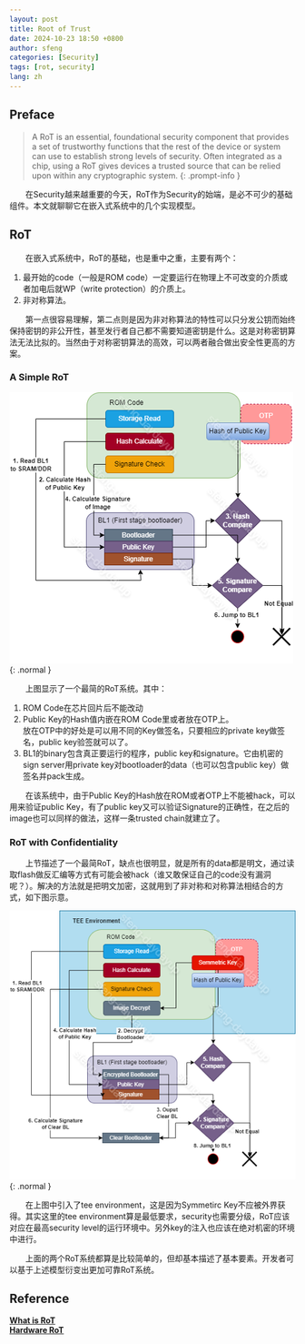 ```yaml
---
layout: post
title: Root of Trust
date: 2024-10-23 18:50 +0800
author: sfeng
categories: [Security]
tags: [rot, security]
lang: zh
---
```


## Preface
> A RoT is an essential, foundational security component that provides a set of trustworthy functions that the rest of the device or system can use to establish strong levels of security. Often integrated as a chip, using a RoT gives devices a trusted source that can be relied upon within any cryptographic system.
{: .prompt-info }  

&emsp;&emsp;在Security越来越重要的今天，RoT作为Security的始端，是必不可少的基础组件。本文就聊聊它在嵌入式系统中的几个实现模型。  

## RoT
&emsp;&emsp;在嵌入式系统中，RoT的基础，也是重中之重，主要有两个：  
1. 最开始的code（一般是ROM code）一定要运行在物理上不可改变的介质或者加电后就WP（write protection）的介质上。  
2. 非对称算法。  

&emsp;&emsp;第一点很容易理解，第二点则是因为非对称算法的特性可以只分发公钥而始终保持密钥的非公开性，甚至发行者自己都不需要知道密钥是什么。这是对称密钥算法无法比拟的。当然由于对称密钥算法的高效，可以两者融合做出安全性更高的方案。  

### A Simple RoT
![rot](/assets/img/rot.png){: .normal }   

&emsp;&emsp;上图显示了一个最简的RoT系统。其中：  
1. ROM Code在芯片回片后不能改动  
2. Public Key的Hash值内嵌在ROM Code里或者放在OTP上。  
   放在OTP中的好处是可以用不同的Key做签名，只要相应的private key做签名，public key验签就可以了。  
3. BL1的binary包含真正要运行的程序，public key和signature。它由机密的sign server用private key对bootloader的data（也可以包含public key）做签名并pack生成。  

&emsp;&emsp;在该系统中，由于Public Key的Hash放在ROM或者OTP上不能被hack，可以用来验证public Key，有了public key又可以验证Signature的正确性，在之后的image也可以同样的做法，这样一条trusted chain就建立了。  

### RoT with Confidentiality
&emsp;&emsp;上节描述了一个最简RoT，缺点也很明显，就是所有的data都是明文，通过读取flash做反汇编等方式有可能会被hack（谁又敢保证自己的code没有漏洞呢？）。解决的方法就是把明文加密，这就用到了非对称和对称算法相结合的方式，如下图示意。  

![rot](/assets/img/rot_confidentiality.png){: .normal }   

&emsp;&emsp;在上图中引入了tee environment，这是因为Symmetirc Key不应被外界获得。其实这里的tee environment算是最低要求，security也需要分级，RoT应该对应在最高security level的运行环境中。另外key的注入也应该在绝对机密的环境中进行。  

&emsp;&emsp;上面的两个RoT系统都算是比较简单的，但却基本描述了基本要素。开发者可以基于上述模型衍变出更加可靠RoT系统。  

## Reference
[**What is RoT**](https://trustedcomputinggroup.org/about/what-is-a-root-of-trust-rot/)  
[**Hardware RoT**](https://www.rambus.com/blogs/hardware-root-of-trust/)  